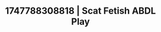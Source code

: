 ---
categories:
- Immersive passion
- Passionate kisses
- Erotic photography
- Romantasy erotica
- Modest MILF
image: /assets/images/1747788308818.jpg
layout: post
seo:
  description: Featured content with artistic Scat Fetish, ABDL Play. HD images available.
  keywords: Scat Fetish, ABDL Play
  og_image: /assets/images/1747788308818.jpg
  schema_type: VisualArtwork
tags:
- ABDL Play
- '#1747788308818'
- Scat Fetish
title: 1747788308818 | Scat Fetish ABDL Play
---